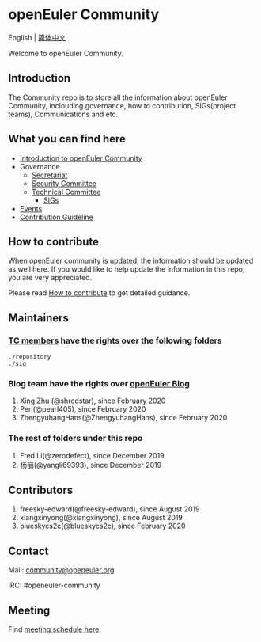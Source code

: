 # openEuler Community
English | [简体中文](./README_cn.md)

Welcome to openEuler Community.


## Introduction

The Community repo is to store all the information about openEuler Community, inclouding governance, how to contribution, SIGs(project teams), Communications and etc. 

## What you can find here

- [Introduction to openEuler Community](/en/governance)
- Governance
    - [Secretariat](/en/secretariat)
    - [Security Committee](/zh/security-committee)
    - [Technical Committee](/en/security-committee)
        - [SIGs](https://openeuler.org/en/sig.html)
- [Events](https://openeuler.org/en/events.html)
- [Contribution Guideline](https://openeuler.org/en/developer.html)



## How to contribute

When openEuler community is updated, the information should be updated as well here. If you would like to help update the information in this repo, you are very appreciated. 

Please read [How to contribute](CONTRIBUTING.md) to get detailed guidance.

## Maintainers

### [TC members](/en/technical-committee) have the rights over the following folders
    ./repository
    ./sig

### Blog team have the rights over [openEuler Blog](https://gitee.com/openeuler/blog/)
1. Xing Zhu (@shredstar), since February 2020
2. Perl(@pearl405), since February 2020
3. ZhengyuhangHans(@ZhengyuhangHans), since February 2020

### The rest of folders under this repo
1. Fred Li(@zerodefect), since December 2019
2. 杨丽(@yangli69393), since December 2019

## Contributors
1. freesky-edward(@freesky-edward), since August 2019
2. xiangxinyong(@xiangxinyong), since August 2019
3. blueskycs2c(@blueskycs2c), since February 2020

## Contact

Mail: community@openeuler.org

IRC: #openeuler-community

## Meeting

Find [meeting schedule here](/meeting_records/README.md).
